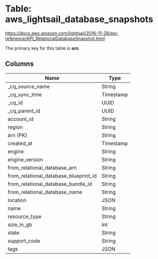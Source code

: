 # Table: aws_lightsail_database_snapshots

https://docs.aws.amazon.com/lightsail/2016-11-28/api-reference/API_RelationalDatabaseSnapshot.html

The primary key for this table is **arn**.

## Columns

| Name          | Type          |
| ------------- | ------------- |
|_cq_source_name|String|
|_cq_sync_time|Timestamp|
|_cq_id|UUID|
|_cq_parent_id|UUID|
|account_id|String|
|region|String|
|arn (PK)|String|
|created_at|Timestamp|
|engine|String|
|engine_version|String|
|from_relational_database_arn|String|
|from_relational_database_blueprint_id|String|
|from_relational_database_bundle_id|String|
|from_relational_database_name|String|
|location|JSON|
|name|String|
|resource_type|String|
|size_in_gb|Int|
|state|String|
|support_code|String|
|tags|JSON|